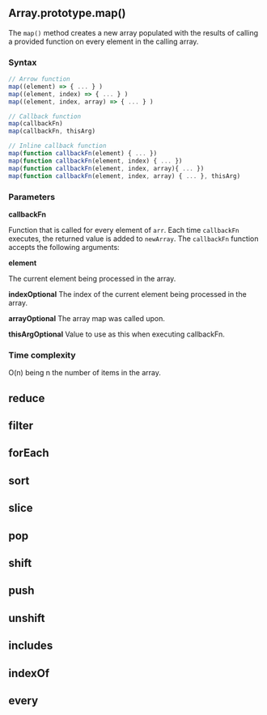 ## Array.prototype.map()

The `map()` method creates a new array populated with the results of calling a provided function on every element in the calling array.

### Syntax
```javascript
// Arrow function
map((element) => { ... } )
map((element, index) => { ... } )
map((element, index, array) => { ... } )

// Callback function
map(callbackFn)
map(callbackFn, thisArg)

// Inline callback function
map(function callbackFn(element) { ... })
map(function callbackFn(element, index) { ... })
map(function callbackFn(element, index, array){ ... })
map(function callbackFn(element, index, array) { ... }, thisArg)
```
### Parameters

**callbackFn**

  Function that is called for every element of `arr`. Each time `callbackFn` executes, the returned value is added to `newArray`.
  The `callbackFn` function accepts the following arguments:
  
  **element**
  
  The current element being processed in the array.
    
   **indexOptional**
    The index of the current element being processed in the array.
    
   **arrayOptional**
    The array map was called upon.

**thisArgOptional**
  Value to use as this when executing callbackFn.

### Time complexity

O(n) being n the number of items in the array.

## reduce
## filter
## forEach
## sort
## slice
## pop
## shift
## push
## unshift
## includes
## indexOf
## every
